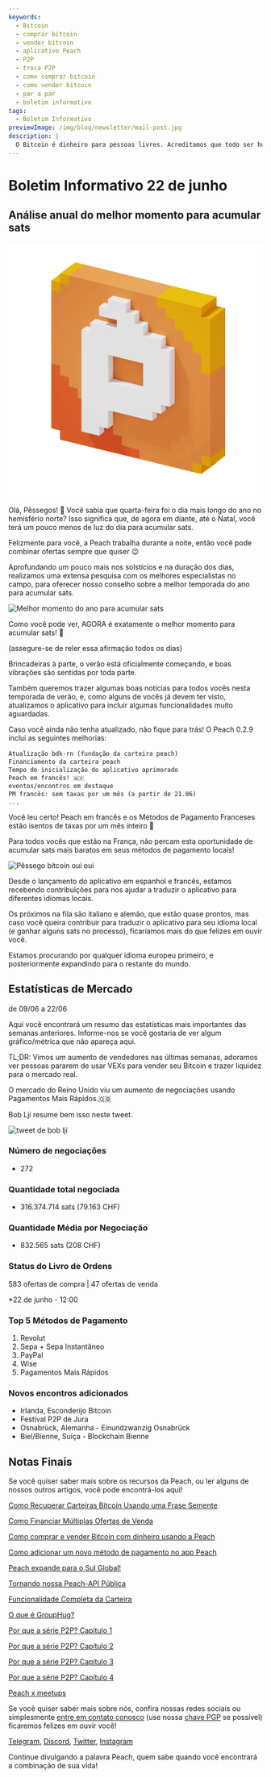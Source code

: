 ```yaml
---
keywords:
  - Bitcoin
  - comprar bitcoin
  - vender bitcoin
  - aplicativo Peach
  - P2P
  - troca P2P
  - como comprar bitcoin
  - como vender bitcoin
  - par a par
  - boletim informativo
tags:
  - Boletim Informativo
previewImage: /img/blog/newsletter/mail-post.jpg
description: |
  O Bitcoin é dinheiro para pessoas livres. Acreditamos que todo ser humano tem o direito de escolher qual dinheiro usar para armazenar sua riqueza, o resultado de seu trabalho, seu tempo e energia. O Peach Bitcoin é a plataforma mais fácil para comprar e vender Bitcoin de forma peer to peer (P2P). A missão da Peach é contribuir para a adoção do Bitcoin pelas pessoas.
---
```


# Boletim Informativo 22 de junho

## Análise anual do melhor momento para acumular sats

![gif de pêssego do bitcoin](/img/blog/newsletter/gif-peach.gif)

Olá, Pêssegos! 🍑
Você sabia que quarta-feira foi o dia mais longo do ano no hemisfério norte? Isso significa que, de agora em diante, até o Natal, você terá um pouco menos de luz do dia para acumular sats.

Felizmente para você, a Peach trabalha durante a noite, então você pode combinar ofertas sempre que quiser 😉

Aprofundando um pouco mais nos solstícios e na duração dos dias, realizamos uma extensa pesquisa com os melhores especialistas no campo, para oferecer nosso conselho sobre a melhor temporada do ano para acumular sats.

![Melhor momento do ano para acumular sats](https://img.mailinblue.com/5647291/images/content_library/original/64941307dfe4913ead6c14a6.png)

Como você pode ver, AGORA é exatamente o melhor momento para acumular sats! 💸

(assegure-se de reler essa afirmação todos os dias)

Brincadeiras à parte, o verão está oficialmente começando, e boas vibrações são sentidas por toda parte.

Também queremos trazer algumas boas notícias para todos vocês nesta temporada de verão, e, como alguns de vocês já devem ter visto, atualizamos o aplicativo para incluir algumas funcionalidades muito aguardadas.

Caso você ainda não tenha atualizado, não fique para trás! O Peach 0.2.9 inclui as seguintes melhorias:

    Atualização bdk-rn (fundação da carteira peach)
    Financiamento da carteira peach
    Tempo de inicialização do aplicativo aprimorado
    Peach em francês! 🇲🇫
    eventos/encontros em destaque
    PM francês: sem taxas por um mês (a partir de 21.06)
    ...

Você leu certo! Peach em francês e os Métodos de Pagamento Franceses estão isentos de taxas por um mês inteiro 🤑

Para todos vocês que estão na França, não percam esta oportunidade de acumular sats mais baratos em seus métodos de pagamento locais!

![Pêssego bitcoin oui oui](https://img.mailinblue.com/5647291/images/content_library/original/649416828985185b31521435.gif)

Desde o lançamento do aplicativo em espanhol e francês, estamos recebendo contribuições para nos ajudar a traduzir o aplicativo para diferentes idiomas locais.

Os próximos na fila são italiano e alemão, que estão quase prontos, mas caso você queira contribuir para traduzir o aplicativo para seu idioma local (e ganhar alguns sats no processo), ficaríamos mais do que felizes em ouvir você.

Estamos procurando por qualquer idioma europeu primeiro, e posteriormente expandindo para o restante do mundo.

## Estatísticas de Mercado

de 09/06 a 22/06

Aqui você encontrará um resumo das estatísticas mais importantes das semanas anteriores. Informe-nos se você gostaria de ver algum gráfico/métrica que não apareça aqui.

TL;DR: Vimos um aumento de vendedores nas últimas semanas, adoramos ver pessoas pararem de usar VEXs para vender seu Bitcoin e trazer liquidez para o mercado real.

O mercado do Reino Unido viu um aumento de negociações usando Pagamentos Mais Rápidos.🇬🇧

Bob Ljí resume bem isso neste tweet.

![tweet de bob ljí](https://img.mailinblue.com/5647291/images/content_library/original/6494188b6eb6f010ad6c7ee3.png)

### Número de negociações

- 272

### Quantidade total negociada

- 316.374.714 sats (79.163 CHF)

### Quantidade Média por Negociação

- 832.565 sats (208 CHF)

### Status do Livro de Ordens

583 ofertas de compra | 47 ofertas de venda

\*22 de junho - 12:00

### Top 5 Métodos de Pagamento

1. Revolut
2. Sepa + Sepa Instantâneo
3. PayPal
4. Wise
5. Pagamentos Mais Rápidos

### Novos encontros adicionados

- Irlanda, Esconderijo Bitcoin
- Festival P2P de Jura
- Osnabrück, Alemanha - Einundzwanzig Osnabrück
- Biel/Bienne, Suíça - Blockchain Bienne

## Notas Finais

Se você quiser saber mais sobre os recursos da Peach, ou ler alguns de nossos outros artigos, você pode encontrá-los aqui!

[Como Recuperar Carteiras Bitcoin Usando uma Frase Semente](https://peachbitcoin.com/pt/blog/how-to-restore-peach-wallet/)

[Como Financiar Múltiplas Ofertas de Venda](https://peachbitcoin.com/pt/blog/funding-multiple-sell-offers/)

[Como comprar e vender Bitcoin com dinheiro usando a Peach](https://peachbitcoin.com/pt/blog/how-to-buy-and-sell-bitcoin-with-cash-using-peach/)

[Como adicionar um novo método de pagamento no app Peach](https://peachbitcoin.com/pt/blog/how-to-add-a-payment-method/)

[Peach expande para o Sul Global!](https://peachbitcoin.com/pt/blog/peach-expands-to-the-global-south/)

[Tornando nossa Peach-API Pública](https://peachbitcoin.com/pt/blog/making-our-peach-api-public/)

[Funcionalidade Completa da Carteira](https://peachbitcoin.com/pt/blog/full-wallet-functionality/)

[O que é GroupHug?](https://peachbitcoin.com/pt/blog/group-hug/)

[Por que a série P2P? Capítulo 1](https://peachbitcoin.com/pt/blog/why-p2p-chapter-1/)

[Por que a série P2P? Capítulo 2](https://peachbitcoin.com/pt/blog/why-p2p-chapter-2/)

[Por que a série P2P? Capítulo 3](https://peachbitcoin.com/pt/blog/why-p2p-chapter-3-circular-economies/)

[Por que a série P2P? Capítulo 4](https://peachbitcoin.com/pt/blog/why-p2p-chapter-4-chains-of-trust/)

[Peach x meetups](https://peachbitcoin.com/pt/blog/peach-for-meetups/)

Se você quiser saber mais sobre nós, confira nossas redes sociais ou simplesmente [entre em contato conosco](mailto:hello@peachbitcoin.com) (use nossa [chave PGP](https://keys.openpgp.org/vks/v1/by-fingerprint/48339A19645E2E53488E0E5479E1B270FACD1BD2) se possível) ficaremos felizes em ouvir você!

[Telegram](https://t.me/+GkOW1J-ixBBkZWRk), [Discord](https://discord.gg/ypeHz3SW54), [Twitter](https://twitter.com/peachbitcoin), [Instagram](https://instagram.com/peachbitcoin)

Continue divulgando a palavra Peach, quem sabe quando você encontrará a combinação de sua vida!
